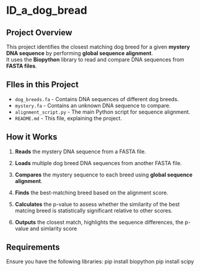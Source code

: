 # ID_a_dog_bread

## Project Overview
This project identifies the closest matching dog breed for a given **mystery DNA sequence** by performing **global sequence alignment**.  
It uses the **Biopython** library to read and compare DNA sequences from **FASTA files**.

## FIles in this Project
- `dog_breeds.fa` - Contains DNA sequences of different dog breeds.
- `mystery.fa` - Contains an unknown DNA sequence to compare.
- `alignment_script.py` - The main Python script for sequence alignment.
- `README.md` - This file, explaining the project.

##  How it Works
1. **Reads** the mystery DNA sequence from a FASTA file.
2. **Loads** multiple dog breed DNA sequences from another FASTA file.
3. **Compares** the mystery sequence to each breed using **global sequence alignment**.
4. **Finds** the best-matching breed based on the alignment score.
5. **Calculates** the  p-value to assess whether the similarity of the best matcing breed is statistically significant relative to other scores.

5. **Outputs** the closest match, highlights the sequence differences, the p-value and simlarity score 

## Requirements
Ensure you have the following libraries: 
pip install biopython 
pip install scipy
